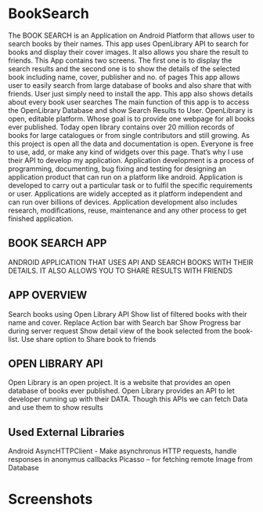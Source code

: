 # BookSearch
The BOOK SEARCH is an Application on Android Platform that allows user to search books by their names. This app uses OpenLibrary API to search for books and display their cover images.  It also allows you share the result to friends.
This App contains two screens. The first one is to display the search results and the second one is to show the details of the selected book including name, cover, publisher and no. of pages
This app allows user to easily search from large database of books and also share that with friends. User just simply need to install the app. This app also shows details about every book user searches 
The main function of this app is to access the OpenLibrary Database and show Search Results to User. OpenLibrary is open, editable platform. Whose goal is to provide one webpage for all books ever published. Today open library contains over 20 million records of books for large catalogues or from single contributors and still growing. As this project is open all the data and documentation is open. Everyone is free to use, add, or make any kind of widgets over this page. That’s why I use their API to develop my application. 
Application development is a process of programming, documenting, bug fixing and testing for designing an application product that can run on a platform like android. Application is developed to carry out a particular task or to fulfil the specific requirements or user. Applications are widely accepted as it platform independent and can run over billions of devices. Application development also includes research, modifications, reuse, maintenance and any other process to get finished application.

## BOOK SEARCH APP
ANDROID APPLICATION THAT USES API AND SEARCH BOOKS WITH THEIR DETAILS. IT ALSO ALLOWS YOU TO SHARE RESULTS WITH FRIENDS

## APP OVERVIEW
Search books using Open Library API
Show list of filtered books with their name and cover.
Replace Action bar with Search bar
Show Progress bar during server request
Show detail view of the book selected from the book-list.
Use share option to Share book to friends

## OPEN LIBRARY API
Open Library is an open project. It is a website that provides an open database of books ever published.
Open Library provides an API to let developer running up with their DATA. 
Though this APIs we can fetch Data and use them to show results 

## Used External Libraries
Android AsyncHTTPClient - Make asynchronus HTTP requests, handle responses in anonymus callbacks
Picasso – for fetching remote Image from Database

# Screenshots
